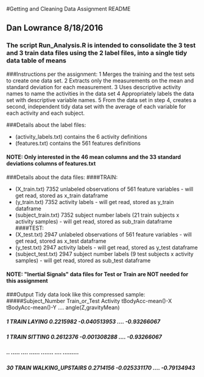 #Getting and Cleaning Data Assignment README
## Dan Lowrance 8/18/2016
### The script Run_Analysis.R is intended to consolidate the 3 test and 3 train data files using the 2 label files, into a single tidy data table of means

###Instructions per the assignment:
 1 Merges the training and the test sets to create one data set.
 2 Extracts only the measurements on the mean and standard deviation for each measurement.
 3 Uses descriptive activity names to name the activities in the data set
 4 Appropriately labels the data set with descriptive variable names.
 5 From the data set in step 4, creates a second, independent tidy data set with the average of each variable for each activity and each subject.

###Details about the label files:
* (activity_labels.txt) contains the 6 activity definitions 
* (features.txt) contains the 561 features definitions 
#### NOTE: Only interested in the 46 mean columns and the 33 standard deviations columns of features.txt

###Details about the data files:
####TRAIN:
* (X_train.txt) 7352 unlabeled observations of 561 feature variables - will get read, stored as x_train dataframe
* (y_train.txt) 7352 activity labels  - will get read, stored as y_train dataframe
* (subject_train.txt) 7352 subject number labels (21 train subjects x activity samples)  - will get read, stored as sub_train dataframe
####TEST:
* (X_test.txt) 2947 unlabeled observations of 561 feature variables - will get read, stored as x_test dataframe
* (y_test.txt) 2947 activity labels - will get read, stored as y_test dataframe
* (subject_test.txt) 2947 subject number labels (9 test subjects x activity samples) - will get read, stored as sub_test dataframe

#### NOTE: "Inertial Signals" data files for Test or Train are NOT needed for this assignment

###Output Tidy data look like this compressed sample: 
#####Subject_Number Train_or_Test Activity  tBodyAcc-mean()-X tBodyAcc-mean()-Y    ....  angle(Z,gravityMean)
#####  1               TRAIN       LAYING      0.2215982         -0.040513953      ....    -0.93266067
#####  1               TRAIN       SITTING     0.2612376         -0.001308288      ....    -0.93266067
#####  ..              .....        ....        ......             .......         ....     .........
#####  30              TRAIN  WALKING_UPSTAIRS 0.2714156         -0.025331170      ....    -0.79134943

